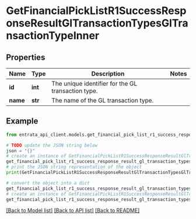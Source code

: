 # GetFinancialPickListR1SuccessResponseResultGlTransactionTypesGlTransactionTypeInner


## Properties

Name | Type | Description | Notes
------------ | ------------- | ------------- | -------------
**id** | **int** | The unique identifier for the GL transaction type. | 
**name** | **str** | The name of the GL transaction type. | 

## Example

```python
from entrata_api_client.models.get_financial_pick_list_r1_success_response_result_gl_transaction_types_gl_transaction_type_inner import GetFinancialPickListR1SuccessResponseResultGlTransactionTypesGlTransactionTypeInner

# TODO update the JSON string below
json = "{}"
# create an instance of GetFinancialPickListR1SuccessResponseResultGlTransactionTypesGlTransactionTypeInner from a JSON string
get_financial_pick_list_r1_success_response_result_gl_transaction_types_gl_transaction_type_inner_instance = GetFinancialPickListR1SuccessResponseResultGlTransactionTypesGlTransactionTypeInner.from_json(json)
# print the JSON string representation of the object
print(GetFinancialPickListR1SuccessResponseResultGlTransactionTypesGlTransactionTypeInner.to_json())

# convert the object into a dict
get_financial_pick_list_r1_success_response_result_gl_transaction_types_gl_transaction_type_inner_dict = get_financial_pick_list_r1_success_response_result_gl_transaction_types_gl_transaction_type_inner_instance.to_dict()
# create an instance of GetFinancialPickListR1SuccessResponseResultGlTransactionTypesGlTransactionTypeInner from a dict
get_financial_pick_list_r1_success_response_result_gl_transaction_types_gl_transaction_type_inner_from_dict = GetFinancialPickListR1SuccessResponseResultGlTransactionTypesGlTransactionTypeInner.from_dict(get_financial_pick_list_r1_success_response_result_gl_transaction_types_gl_transaction_type_inner_dict)
```
[[Back to Model list]](../README.md#documentation-for-models) [[Back to API list]](../README.md#documentation-for-api-endpoints) [[Back to README]](../README.md)


